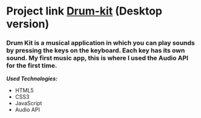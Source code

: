 # Project link [Drum-kit](https://constantinetu.github.io/Drum-kit/) (Desktop version)

### Drum Kit is a musical application in which you can play sounds by pressing the keys on the keyboard. Each key has its own sound. My first music app, this is where I used the Audio API for the first time.

***Used Technologies:***
- HTML5
- CSS3
- JavaScript
- Audio API
